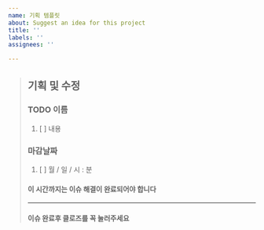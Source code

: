 ```yaml
---
name: 기획 템플릿
about: Suggest an idea for this project
title: ''
labels: ''
assignees: ''

---
```


> ## 기획 및 수정
> 
> 
> ### TODO 이름
> 1. [ ]  내용
> 
> ### 마감날짜
>
> 1. [ ] 월 / 일 / 시 : 분
>
> #### 이 시간까지는 이슈 해결이 완료되어야 합니다
>
>-----------------------------------
> #### 이슈 완료후 클로즈를 꼭 눌러주세요
